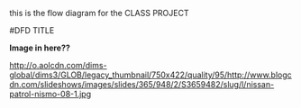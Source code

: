 this is the flow diagram for the CLASS PROJECT

#DFD TITLE 

**Image in here??**

http://o.aolcdn.com/dims-global/dims3/GLOB/legacy_thumbnail/750x422/quality/95/http://www.blogcdn.com/slideshows/images/slides/365/948/2/S3659482/slug/l/nissan-patrol-nismo-08-1.jpg
